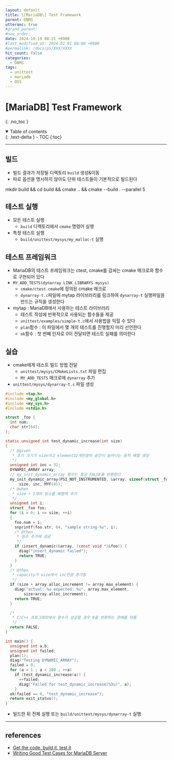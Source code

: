 ```yaml
---
layout: default
title: \[MariaDB\] Test Framework
parent: DBMS
utteranc: true
#grand_parent: 
#nav_order: 
date: 2024-10-19 08:21 +0900
#last_modified_at: 2024-01-01 00:00 +0900
#permalink: /docs/ps/XXX/XXXX
hit_count: false
categories:
  - DBMS
tags:
  - unittest
  - mariadb
  - OSS
---
```


# \[MariaDB\] Test Framework
{: .no_toc }
<details open markdown="block">
  <summary>
    Table of contents
  </summary>
  {: .text-delta }
- TOC
{:toc}
</details>

<hr>

## 빌드

* 빌드 결과가 저장될 디렉토리 `build` 생성&이동
* 따로 옵션을 명시하지 않아도 단위 테스트들이 기본적으로 빌드된다
<div class="cli">
mkdir build && cd build && cmake .. && cmake --build . --parallel 5
</div>

## 테스트 실행

* 모든 테스트 실행
    * `build` 디렉토리에서 `cmake` 명령어 실행
* 특정 테스트 실행 
    * `build/unittest/mysys/my_malloc-t` 실행

## 테스트 프레임워크

* MariaDB의 테스트 프레임워크는 ctest, cmake를 감싸는 cmake 매크로와 함수로 구현되어 있다
* `MY_ADD_TESTS(dynarray LINK_LIBRARYS mysys)`
    * `cmake/ctest.cmake`에 정의된 cmake 매크로
    * `dynarray-t.c`파일에 mytap 라이브러리를 링크하여 `dynarray-t` 실행파일을 만드는 규칙을 생성한다
* mytap : MariaDB에서 사용하는 테스트 라이브러리
    * 테스트 작성에 반복적으로 사용되는 함수들을 제공
    * `unittest/examples/simple-t.c`에서 사용법을 익힐 수 있다
    * `plan`함수 : 이 파일에서 몇 개의 테스트를 진행할지 미리 선언한다
    * `ok`함수 : 첫 번째 인자로 0이 전달되면 테스트 실패를 의미한다


## 실습

* cmake에게 테스트 빌드 방법 전달
    * `unittest/mysys/CMakeLists.txt` 파일 편집
    * `MY_ADD_TESTS` 매크로에 `dynarray` 추가
* `unittest/mysys/dynarray-t.c` 파일 생성

```c
#include <tap.h>
#include <my_global.h>
#include <my_sys.h>
#include <stdio.h>

struct _foo {
  int num;
  char str[64];
};

static unsigned int test_dynamic_increase(int size)
{
  /* @given
   * 초기 크기가 size이고 element32개만큼의 공간이 늘어나는 동적 배열 생성
   */
  unsigned int inc = 32;
  DYNAMIC_ARRAY array;
  // my_init_dynamic_array 함수는 항상 FALSE를 반환한다
  my_init_dynamic_array(PSI_NOT_INSTRUMENTED, &array, sizeof(struct _foo), 
      size, inc, MYF(0));
  /* @when
   * size + 1개의 원소를 배열에 추가
   */
  unsigned int i;
  struct _foo foo;
  for (i = 0; i <= size; ++i)
  {
    foo.num = i;
    snprintf(foo.str, 64, "sample string-%u", i);
    /* @then
     * 원소 추가에 성공
     */
    if (insert_dynamic(&array, (const void *)&foo)) {
      diag("insert_dynamic failed");
      return TRUE;
    }
  }
  /* @then
   * capacity가 size에서 inc만큼 증가함
   */
  if (size + array.alloc_increment != array.max_element) {
    diag("actual: %u expected: %u", array.max_element, 
        size+array.alloc_increment);
    return TRUE;
  }

  /*
   * C/C++ 프로그래밍에서 함수가 성공할 경우 0을 반환하는 관례를 따름
   */
  return FALSE;
}

int main() {
  unsigned int a,b;
  unsigned int failed;
  plan(1);
  diag("Testing DYNAMIC_ARRAY");
  failed = 0;
  for (a = 1 ; a < 200 ; ++a)
    if (test_dynamic_increase(a)) {
      ++failed;
      diag("Failed for test_dynamic_increase(%3u)", a);
    }
  ok(failed == 0, "test_dynamic_increase");
  return exit_status();
}
```
* 빌드한 뒤 전체 실행 또는 `build/unittest/mysys/dynarray-t` 실행

<hr>

## references
* [Get the code, build it, test it](https://mariadb.org/get-involved/getting-started-for-developers/get-code-build-test/#testing-the-server)
* [Writing Good Test Cases for MariaDB Server](https://mariadb.org/get-involved/getting-started-for-developers/writing-good-test-cases-mariadb-server/)
